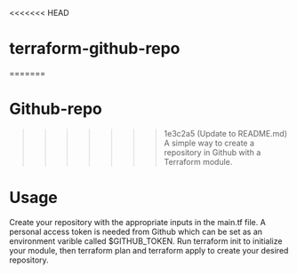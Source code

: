 <<<<<<< HEAD
# terraform-github-repo
=======
# Github-repo
>>>>>>> 1e3c2a5 (Update to README.md)
A simple way to create a repository in Github with a Terraform module.
# Usage
Create your repository with the appropriate inputs in the main.tf file. A personal access token is needed from Github which can be set as an environment varible called $GITHUB_TOKEN. Run terraform init to initialize your module, then terraform plan and terraform apply to create your desired repository.
